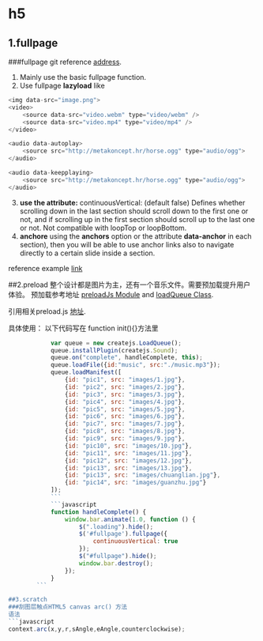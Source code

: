 # h5
## 1.fullpage
###fullpage git reference [address](https://github.com/alvarotrigo/fullPage.js).

1. Mainly use the basic fullpage function.
2. Use fullpage **lazyload** 
like 
```javascript
<img data-src="image.png">
<video>
    <source data-src="video.webm" type="video/webm" />
    <source data-src="video.mp4" type="video/mp4" />
</video>
```
```javascript
<audio data-autoplay>
    <source src="http://metakoncept.hr/horse.ogg" type="audio/ogg">
</audio>
```
```javascript
<audio data-keepplaying>
    <source src="http://metakoncept.hr/horse.ogg" type="audio/ogg">
</audio>
```
3. **use the attribute:**
continuousVertical: (default false) Defines whether scrolling down in the last section should scroll down to the first one or not, and if scrolling up in the first section should scroll up to the last one or not. Not compatible with loopTop or loopBottom.
4. **anchore**
using the **anchors** option or the attribute **data-anchor** in each section), then you will be able to use anchor links also to navigate directly to a certain slide inside a section.

reference example [link]( http://alvarotrigo.com/fullPage/#secondPage/2 )


##2.preload
整个设计都是图片为主，还有一个音乐文件。需要预加载提升用户体验。
预加载参考地址 [preloadJs Module](http://createjs.com/docs/preloadjs/modules/PreloadJS.html) and [loadQueue Class](http://createjs.com/docs/preloadjs/classes/LoadQueue.html#method_loadFile).

引用相关preload.js [地址](https://code.createjs.com/preloadjs-0.6.2.min.js).

具体使用：
以下代码写在 function init(){}方法里
```javascript
            var queue = new createjs.LoadQueue();
            queue.installPlugin(createjs.Sound);
            queue.on("complete", handleComplete, this);
            queue.loadFile({id:"music", src:"./music.mp3"});
            queue.loadManifest([
                {id: "pic1", src: "images/1.jpg"},
                {id: "pic2", src: "images/2.jpg"},
                {id: "pic3", src: "images/3.jpg"},
                {id: "pic4", src: "images/4.jpg"},
                {id: "pic5", src: "images/5.jpg"},
                {id: "pic6", src: "images/6.jpg"},
                {id: "pic7", src: "images/7.jpg"},
                {id: "pic8", src: "images/8.jpg"},
                {id: "pic9", src: "images/9.jpg"},
                {id: "pic10", src: "images/10.jpg"},
                {id: "pic11", src: "images/11.jpg"},
                {id: "pic12", src: "images/12.jpg"},
                {id: "pic13", src: "images/13.jpg"},
                {id: "pic13", src: "images/chuanglian.jpg"},
                {id: "pic14", src: "images/guanzhu.jpg"}
            ]);
            ```
            ```javascript
            function handleComplete() {
                window.bar.animate(1.0, function () {
                    $(".loading").hide();
                    $('#fullpage').fullpage({
                        continuousVertical: true
                    });
                    $("#fullpage").hide();
                    window.bar.destroy();
                });
            }
        ```

##3.scratch
###刮图层触点HTML5 canvas arc() 方法
语法
```javascript
context.arc(x,y,r,sAngle,eAngle,counterclockwise);
```


















